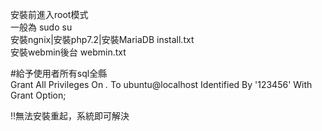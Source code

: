 安裝前進入root模式  
一般為 sudo su  
安裝ngnix|安裝php7.2|安裝MariaDB  install.txt  
安裝webmin後台  webmin.txt  
  
#給予使用者所有sql全縣  
Grant All Privileges On *.* To ubuntu@localhost Identified By '123456' With Grant Option;  
  
!!無法安裝重起，系統即可解決  